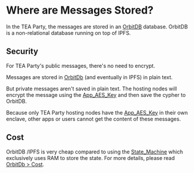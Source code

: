 # Where are Messages Stored?

In the TEA Party, the messages are stored in an [OrbitDB](http://orbitdb.org) database.
OrbitDB is a non-relational database running on top of IPFS.

## Security

For TEA Party's public messages, there's no need to encrypt.

Messages are stored in [OrbitDb](OrbitDb.md) (and eventually in IPFS) in plain text.

But private messages aren't saved in plain text. The hosting nodes will encrypt the message using the [App_AES_Key](App_AES_Key.md) and then save the cypher to OrbitDB. 

Because only TEA Party hosting nodes have the [App_AES_Key](App_AES_Key.md) in their own enclave, other apps or users cannot get the content of these messages.

## Cost

OrbitDB /IPFS is very cheap compared to using the [State_Machine](State_Machine.md) which exclusively uses RAM to store the state. For more details, please read [OrbitDb > Cost](OrbitDb.md#cost).
